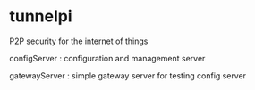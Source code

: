 # tunnelpi
P2P security for the internet of things

configServer : configuration and management server

gatewayServer : simple gateway server for testing config server
